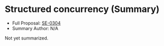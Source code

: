 # Structured concurrency (Summary)

* Full Proposal: [SE-0304](https://github.com/apple/swift-evolution/blob/main/proposals/0304-structured-concurrency.md)
* Summary Author: N/A

Not yet summarized.
